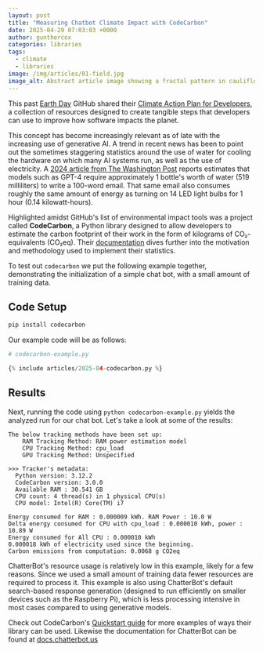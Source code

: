 ```yaml
---
layout: post
title: "Measuring Chatbot Climate Impact with CodeCarbon"
date: 2025-04-29 07:03:03 +0000
author: gunthercox
categories: libraries
tags:
  - climate
  - libraries
image: /img/articles/01-field.jpg
image_alt: Abstract article image showing a fractal pattern in cauliflower
---
```


This past [Earth Day](https://en.wikipedia.org/wiki/Earth_Day) GitHub shared their [Climate Action Plan for Developers](https://github.com/social-impact/focus-areas/environmental-sustainability/climate-action-plan-for-developers), a collection of resources designed to create tangible steps that developers can use to improve how software impacts the planet.

This concept has become increasingly relevant as of late with the increasing use of generative AI. A trend in recent news has been to point out the sometimes staggering statistics around the use of water for cooling the hardware on which many AI systems run, as well as the use of electricity. A <a href="https://www.washingtonpost.com/technology/2024/09/18/energy-ai-use-electricity-water-data-centers/">2024 article from The Washington Post</a> reports estimates that models such as GPT-4 require approximately 1 bottle's worth of water (519 milliliters) to write a 100-word email. That same email also consumes roughly the same amount of energy as turning on 14 LED light bulbs for 1 hour (0.14 kilowatt-hours).

Highlighted amidst GitHub's list of environmental impact tools was a project called **CodeCarbon**, a Python library designed to allow developers to estimate the carbon footprint of their work in the form of kilograms of CO₂-equivalents (CO₂eq). Their [documentation](https://mlco2.github.io/codecarbon/motivation.html) dives further into the motivation and methodology used to implement their statistics.

To test out `codecarbon` we put the following example together, demonstrating the initialization of a simple chat bot, with a small amount of training data.

## Code Setup

```bash
pip install codecarbon
```

Our example code will be as follows:

```python
# codecarbon-example.py

{% include articles/2025-04-codecarbon.py %}
```

## Results

Next, running the code using `python codecarbon-example.py` yields the analyzed run for our chat bot. Let's take a look at some of the results:

```
The below tracking methods have been set up:
    RAM Tracking Method: RAM power estimation model
    CPU Tracking Method: cpu_load
    GPU Tracking Method: Unspecified

>>> Tracker's metadata:
  Python version: 3.12.2
  CodeCarbon version: 3.0.0
  Available RAM : 30.541 GB
  CPU count: 4 thread(s) in 1 physical CPU(s)
  CPU model: Intel(R) Core(TM) i7

Energy consumed for RAM : 0.000009 kWh. RAM Power : 10.0 W
Delta energy consumed for CPU with cpu_load : 0.000010 kWh, power : 10.89 W
Energy consumed for All CPU : 0.000010 kWh
0.000018 kWh of electricity used since the beginning.
Carbon emissions from computation: 0.0068 g CO2eq
```

ChatterBot's resource usage is relatively low in this example, likely for a few reasons. Since we used a small amount of training data fewer resources are required to process it. This example is also using ChatterBot's default search-based response generation (designed to run efficiently on smaller devices such as the Raspberry Pi), which is less processing intensive in most cases compared to using generative models.

Check out CodeCarbon's [Quickstart guide](https://mlco2.github.io/codecarbon/usage.html) for more examples of ways their library can be used. Likewise the documentation for ChatterBot can be found at [docs.chatterbot.us](https://docs.chatterbot.us/)
